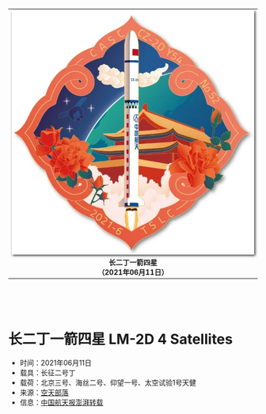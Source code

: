 
<table border="0" width=550px align="center" style="margin-bottom: 100px;">
  <tr>
  <td align="center" width=500px><img align="center" width=500px style=" box-shadow:2px 2px 5px #333333;" src="20210611.jpg" /></td>
  </tr>
  <tr>
  <td align="center"><b> 长二丁一箭四星 <br>（2021年06月11日）</b></td>
  </tr>
</table>


# **长二丁一箭四星** LM-2D 4 Satellites

* 时间：2021年06月11日
* 载具：长征二号丁
* 载荷：北京三号、海丝二号、仰望一号、太空试验1号天健
* 来源：[空天部落](https://weibo.com/7329022844/KjFafgxTV) 
* 信息：[中国航天报澎湃转载](http://www.thepaper.cn/newsDetail_forward_13099110) 

